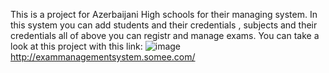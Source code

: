 This is a project for Azerbaijani High schools for their managing system.
In this system you can add students and their credentials , subjects and their credentials all of above you can registr and manage exams.
You can take a look at this project with this link:
![image](https://github.com/EdaletHashimli/Imtahan_Project/assets/86829581/6e067b79-a1a2-4501-aed4-a32b1d8a4c4a)
http://exammanagementsystem.somee.com/
